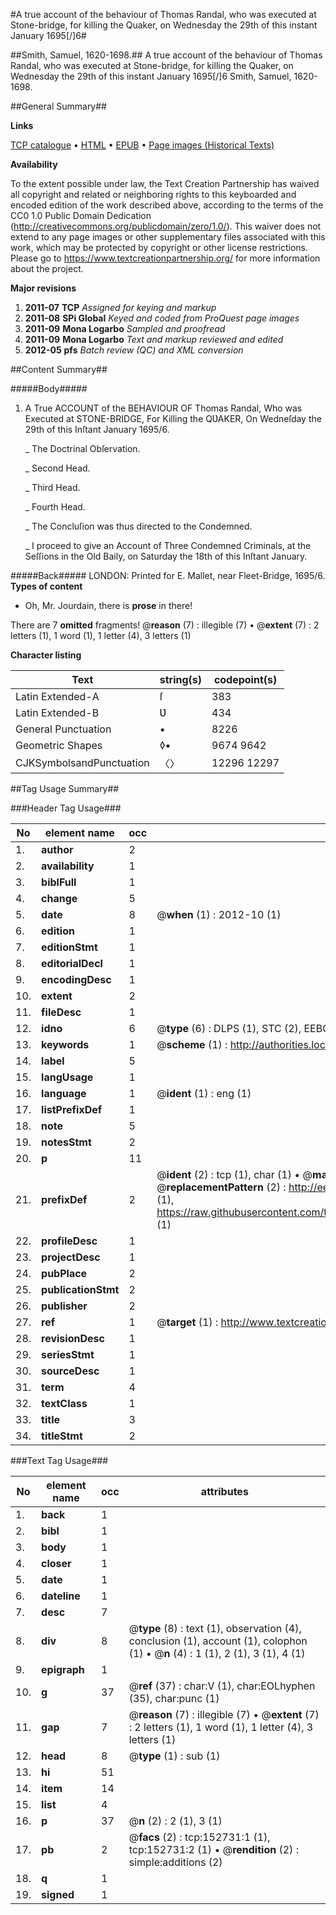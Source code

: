 #A true account of the behaviour of Thomas Randal, who was executed at Stone-bridge, for killing the Quaker, on Wednesday the 29th of this instant January 1695[/]6#

##Smith, Samuel, 1620-1698.##
A true account of the behaviour of Thomas Randal, who was executed at Stone-bridge, for killing the Quaker, on Wednesday the 29th of this instant January 1695[/]6
Smith, Samuel, 1620-1698.

##General Summary##

**Links**

[TCP catalogue](http://www.ota.ox.ac.uk/tcp/)  • 
[HTML](http://tei.it.ox.ac.uk/tcp/Texts-HTML/free/A93/A93407.html)  • 
[EPUB](http://tei.it.ox.ac.uk/tcp/Texts-EPUB/free/A93/A93407.epub) • 
[Page images (Historical Texts)](https://historicaltexts.jisc.ac.uk/eebo-99895354e)

**Availability**

To the extent possible under law, the Text Creation Partnership has waived all copyright and related or neighboring rights to this keyboarded and encoded edition of the work described above, according to the terms of the CC0 1.0 Public Domain Dedication (http://creativecommons.org/publicdomain/zero/1.0/). This waiver does not extend to any page images or other supplementary files associated with this work, which may be protected by copyright or other license restrictions. Please go to https://www.textcreationpartnership.org/ for more information about the project.

**Major revisions**

1. __2011-07__ __TCP__ *Assigned for keying and markup*
1. __2011-08__ __SPi Global__ *Keyed and coded from ProQuest page images*
1. __2011-09__ __Mona Logarbo__ *Sampled and proofread*
1. __2011-09__ __Mona Logarbo__ *Text and markup reviewed and edited*
1. __2012-05__ __pfs__ *Batch review (QC) and XML conversion*

##Content Summary##

#####Body#####

1. A True ACCOUNT of the BEHAVIOUR OF Thomas Randal, Who was Executed at STONE-BRIDGE, For Killing the QƲAKER, On Wedneſday the 29th of this Inſtant January 1695/6.

    _ The Doctrinal Obſervation.

    _ Second Head.

    _ Third Head.

    _ Fourth Head.

    _ The Concluſion was thus directed to the Condemned.

    _ I proceed to give an Account of Three Condemned Criminals, at the Seſſions in the Old Baily, on Saturday the 18th of this Inſtant January.

#####Back#####
LONDON: Printed for E. Mallet, near Fleet-Bridge, 1695/6.
**Types of content**

  * Oh, Mr. Jourdain, there is **prose** in there!

There are 7 **omitted** fragments! 
 @__reason__ (7) : illegible (7)  •  @__extent__ (7) : 2 letters (1), 1 word (1), 1 letter (4), 3 letters (1)

**Character listing**


|Text|string(s)|codepoint(s)|
|---|---|---|
|Latin Extended-A|ſ|383|
|Latin Extended-B|Ʋ|434|
|General Punctuation|•|8226|
|Geometric Shapes|◊▪|9674 9642|
|CJKSymbolsandPunctuation|〈〉|12296 12297|

##Tag Usage Summary##

###Header Tag Usage###

|No|element name|occ|attributes|
|---|---|---|---|
|1.|__author__|2||
|2.|__availability__|1||
|3.|__biblFull__|1||
|4.|__change__|5||
|5.|__date__|8| @__when__ (1) : 2012-10 (1)|
|6.|__edition__|1||
|7.|__editionStmt__|1||
|8.|__editorialDecl__|1||
|9.|__encodingDesc__|1||
|10.|__extent__|2||
|11.|__fileDesc__|1||
|12.|__idno__|6| @__type__ (6) : DLPS (1), STC (2), EEBO-CITATION (1), PROQUEST (1), VID (1)|
|13.|__keywords__|1| @__scheme__ (1) : http://authorities.loc.gov/ (1)|
|14.|__label__|5||
|15.|__langUsage__|1||
|16.|__language__|1| @__ident__ (1) : eng (1)|
|17.|__listPrefixDef__|1||
|18.|__note__|5||
|19.|__notesStmt__|2||
|20.|__p__|11||
|21.|__prefixDef__|2| @__ident__ (2) : tcp (1), char (1)  •  @__matchPattern__ (2) : ([0-9\-]+):([0-9IVX]+) (1), (.+) (1)  •  @__replacementPattern__ (2) : http://eebo.chadwyck.com/downloadtiff?vid=$1&page=$2 (1), https://raw.githubusercontent.com/textcreationpartnership/Texts/master/tcpchars.xml#$1 (1)|
|22.|__profileDesc__|1||
|23.|__projectDesc__|1||
|24.|__pubPlace__|2||
|25.|__publicationStmt__|2||
|26.|__publisher__|2||
|27.|__ref__|1| @__target__ (1) : http://www.textcreationpartnership.org/docs/. (1)|
|28.|__revisionDesc__|1||
|29.|__seriesStmt__|1||
|30.|__sourceDesc__|1||
|31.|__term__|4||
|32.|__textClass__|1||
|33.|__title__|3||
|34.|__titleStmt__|2||


###Text Tag Usage###

|No|element name|occ|attributes|
|---|---|---|---|
|1.|__back__|1||
|2.|__bibl__|1||
|3.|__body__|1||
|4.|__closer__|1||
|5.|__date__|1||
|6.|__dateline__|1||
|7.|__desc__|7||
|8.|__div__|8| @__type__ (8) : text (1), observation (4), conclusion (1), account (1), colophon (1)  •  @__n__ (4) : 1 (1), 2 (1), 3 (1), 4 (1)|
|9.|__epigraph__|1||
|10.|__g__|37| @__ref__ (37) : char:V (1), char:EOLhyphen (35), char:punc (1)|
|11.|__gap__|7| @__reason__ (7) : illegible (7)  •  @__extent__ (7) : 2 letters (1), 1 word (1), 1 letter (4), 3 letters (1)|
|12.|__head__|8| @__type__ (1) : sub (1)|
|13.|__hi__|51||
|14.|__item__|14||
|15.|__list__|4||
|16.|__p__|37| @__n__ (2) : 2 (1), 3 (1)|
|17.|__pb__|2| @__facs__ (2) : tcp:152731:1 (1), tcp:152731:2 (1)  •  @__rendition__ (2) : simple:additions (2)|
|18.|__q__|1||
|19.|__signed__|1||
